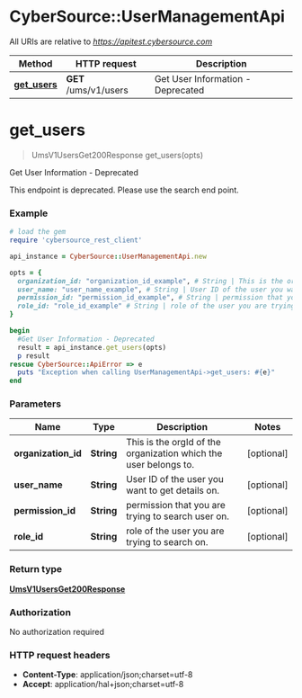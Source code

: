 # CyberSource::UserManagementApi

All URIs are relative to *https://apitest.cybersource.com*

Method | HTTP request | Description
------------- | ------------- | -------------
[**get_users**](UserManagementApi.md#get_users) | **GET** /ums/v1/users | Get User Information - Deprecated


# **get_users**
> UmsV1UsersGet200Response get_users(opts)

Get User Information - Deprecated

This endpoint is deprecated. Please use the search end point.

### Example
```ruby
# load the gem
require 'cybersource_rest_client'

api_instance = CyberSource::UserManagementApi.new

opts = { 
  organization_id: "organization_id_example", # String | This is the orgId of the organization which the user belongs to.
  user_name: "user_name_example", # String | User ID of the user you want to get details on.
  permission_id: "permission_id_example", # String | permission that you are trying to search user on.
  role_id: "role_id_example" # String | role of the user you are trying to search on.
}

begin
  #Get User Information - Deprecated
  result = api_instance.get_users(opts)
  p result
rescue CyberSource::ApiError => e
  puts "Exception when calling UserManagementApi->get_users: #{e}"
end
```

### Parameters

Name | Type | Description  | Notes
------------- | ------------- | ------------- | -------------
 **organization_id** | **String**| This is the orgId of the organization which the user belongs to. | [optional] 
 **user_name** | **String**| User ID of the user you want to get details on. | [optional] 
 **permission_id** | **String**| permission that you are trying to search user on. | [optional] 
 **role_id** | **String**| role of the user you are trying to search on. | [optional] 

### Return type

[**UmsV1UsersGet200Response**](UmsV1UsersGet200Response.md)

### Authorization

No authorization required

### HTTP request headers

 - **Content-Type**: application/json;charset=utf-8
 - **Accept**: application/hal+json;charset=utf-8



